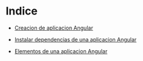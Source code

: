 # Indice

- [Creacion de aplicacion Angular](https://github.com/daniel18acevedo/DA2-Tecnologia/blob/angular-create-project/angular-new-project.md)

- [Instalar dependencias de una aplicacion Angular]()

- [Elementos de una aplicacion Angular]()
